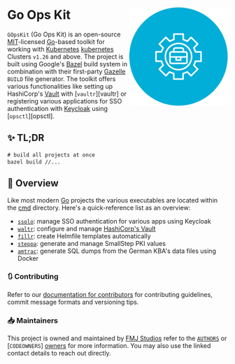 # Go Ops Kit <img src="https://raw.githubusercontent.com/fmjstudios/artwork/0fbaea26cdaae204c9e6a03e5ec61d42d7b60cf7/projects/gopskit/icon/color/gopskit-icon-color.png" alt="GOpsKit Logo" align="right" width="225"/>

`GOpsKit` (Go Ops Kit) is an open-source [MIT][license]-licensed [Go][go]-based toolkit for working with [Kubernetes]
[kubernetes] Clusters `v1.26` and above. The project is built using Google's [Bazel][bazel] build system in
combination with their first-party [Gazelle][gazelle] `BUILD` file generator. The toolkit offers various
functionalities like setting up HashiCorp's [Vault][vault] with [`vaultr`][vaultr] or registering various
applications for SSO authentication with [Keycloak][keycloak] using [`opsctl`][opsctl].

## ✨ TL;DR

```shell
# build all projects at once
bazel build //...
```

## 📖 Overview

Like most modern [Go][go] projects the various executables are located within the [cmd][cmd] directory. Here's a
quick-reference list as an overview:

- [`ssolo`][ssolo]: manage SSO authentication for various apps using Keycloak
- [`waltr`][waltr]: configure and manage [HashiCorp's Vault][vault]
- [`fillr`][fillr]: create Helmfile templates automatically
- [`steppa`][steppa]: generate and manage SmallStep PKI values
- [`amtrac`][amtrac]: generate SQL dumps from the German KBA's data files using Docker

### 🔃 Contributing

Refer to our [documentation for contributors][contributing] for contributing guidelines, commit message
formats and versioning tips.

### 📥 Maintainers

This project is owned and maintained by [FMJ Studios][org] refer to the [`AUTHORS`][authors] or [`CODEOWNERS`]
[owners] for more information. You may also use the linked contact details to reach out directly.

<!-- INTERNAL REFERENCES -->

<!-- Project references -->

[cmd]: cmd
[ssolo]: cmd/ssolo
[waltr]: cmd/waltr
[fillr]: cmd/fillr
[steppa]: cmd/steppa
[amtrac]: cmd/amtrac

<!-- File references -->

[license]: LICENSE
[contributing]: docs/CONTRIBUTING.md
[authors]: .github/AUTHORS
[owners]: .github/CODEOWNERS

<!-- General links -->
[org]: https://github.com/fmjstudios
[kubernetes]: https://kubernetes.io
[vault]: https://vaultproject.io
[keycloak]: https://www.keycloak.org/
[go]: https://go.dev
[bazel]: https://bazel.build
[gazelle]: https://github.com/bazelbuild/bazel-gazelle
